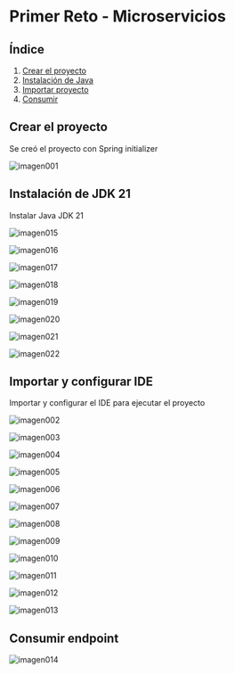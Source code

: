 # Primer Reto - Microservicios

## Índice

1. [Crear el proyecto](#Crear-el-proyecto)
2. [Instalación de Java](#Instalación-de-JDK-21)
3. [Importar proyecto](#Importar-y-configurar-IDE)
4. [Consumir](#Consumir-endpoint)

## Crear el proyecto

Se creó el proyecto con Spring initializer

![imagen001](src/main/resources/static/images/Imagen001.png)

## Instalación de JDK 21

Instalar Java JDK 21

![imagen015](src/main/resources/static/images/imagen015.png)

![imagen016](src/main/resources/static/images/imagen016.png)

![imagen017](src/main/resources/static/images/imagen017.png)

![imagen018](src/main/resources/static/images/imagen018.png)

![imagen019](src/main/resources/static/images/imagen019.png)

![imagen020](src/main/resources/static/images/imagen020.png)

![imagen021](src/main/resources/static/images/imagen021.png)

![imagen022](src/main/resources/static/images/imagen022.png)

## Importar y configurar IDE

Importar y configurar el IDE para ejecutar el proyecto

![imagen002](src/main/resources/static/images/imagen002.png)

![imagen003](src/main/resources/static/images/imagen003.png)

![imagen004](src/main/resources/static/images/imagen004.png)

![imagen005](src/main/resources/static/images/imagen005.png)

![imagen006](src/main/resources/static/images/imagen006.png)

![imagen007](src/main/resources/static/images/imagen007.png)

![imagen008](src/main/resources/static/images/imagen008.png)

![imagen009](src/main/resources/static/images/imagen009.png)

![imagen010](src/main/resources/static/images/imagen010.png)

![imagen011](src/main/resources/static/images/imagen011.png)

![imagen012](src/main/resources/static/images/imagen012.png)

![imagen013](src/main/resources/static/images/imagen013.png)

## Consumir endpoint

![imagen014](src/main/resources/static/images/imagen014.png)

